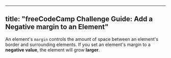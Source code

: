 
---
title: "freeCodeCamp Challenge Guide: Add a Negative margin to an Element"
---

An element's `margin` controls the amount of space between an element's border and surrounding elements. If you set an element's margin to a **negative value**, the element will grow **larger**.
